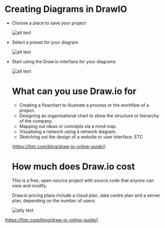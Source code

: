 # Creating Diagrams in DrawIO

- Choose a place to save your project
  
  ![alt text](https://fotc.com/app/uploads/2023/01/draw.io_.png)
  
- Select a preset for your diagram

  ![alt text](https://fotc.com/app/uploads/2023/01/draw.io-step3.png)

  
- Start using the Draw.io interface for your diagrams

  ![alt text](https://fotc.com/app/uploads/2021/08/Capture3-1-768x355.png)


  # What can you use Draw.io for

  - Creating a flowchart to illustrate a process or the workflow of a project.
  - Designing an organisational chart to show the structure or hierarchy of the company.
  - Mapping out ideas or concepts via a mind map.
  - Visualising a network using a network diagram.
  - Sketching out the design of a website or user interface. ETC

  (https://fotc.com/blog/draw-io-online-guide/)
  

  # How much does Draw.io cost
  This is a free, open-source project with source code that anyone can view and modify.

  Draw.io pricing plans include a cloud plan, data centre plan and a server plan, depending on the number of users:

  ![alty text](https://fotc.com/app/uploads/2023/01/draw.io-pricing-768x329.png)

(https://fotc.com/blog/draw-io-online-guide/)
